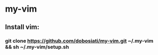 # my-vim
## Install vim:
### git clone https://github.com/dobosiati/my-vim.git ~/.my-vim && sh ~/.my-vim/setup.sh
